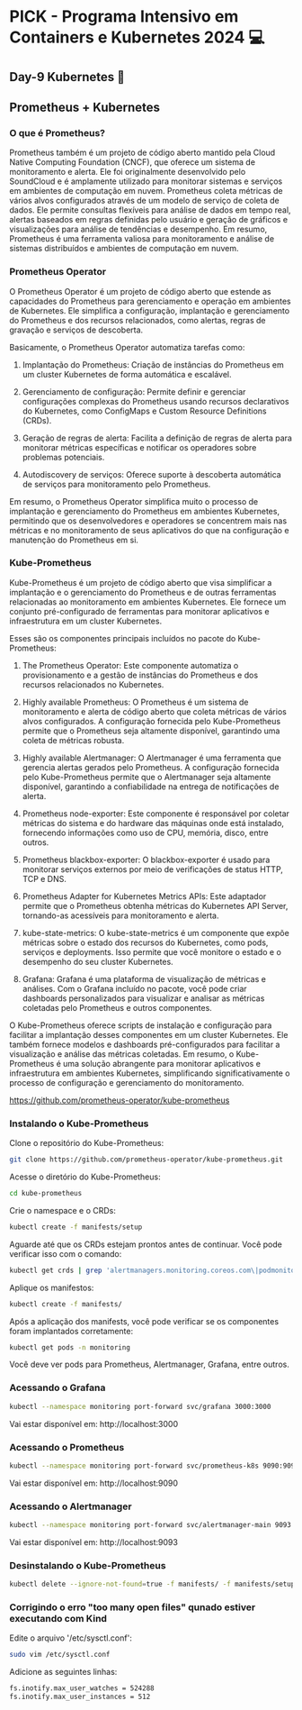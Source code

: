 # PICK - Programa Intensivo em Containers e Kubernetes 2024 :computer:

## Day-9 Kubernetes :rocket:

##  Prometheus + Kubernetes


### O que é Prometheus?

Prometheus também é um projeto de código aberto mantido pela Cloud Native Computing Foundation (CNCF), que oferece um sistema de monitoramento e alerta. Ele foi originalmente desenvolvido pelo SoundCloud e é amplamente utilizado para monitorar sistemas e serviços em ambientes de computação em nuvem. Prometheus coleta métricas de vários alvos configurados através de um modelo de serviço de coleta de dados. Ele permite consultas flexíveis para análise de dados em tempo real, alertas baseados em regras definidas pelo usuário e geração de gráficos e visualizações para análise de tendências e desempenho. Em resumo, Prometheus é uma ferramenta valiosa para monitoramento e análise de sistemas distribuídos e ambientes de computação em nuvem.

### Prometheus Operator

O Prometheus Operator é um projeto de código aberto que estende as capacidades do Prometheus para gerenciamento e operação em ambientes de Kubernetes. Ele simplifica a configuração, implantação e gerenciamento do Prometheus e dos recursos relacionados, como alertas, regras de gravação e serviços de descoberta.

Basicamente, o Prometheus Operator automatiza tarefas como:

1. Implantação do Prometheus: Criação de instâncias do Prometheus em um cluster Kubernetes de forma automática e escalável.

2. Gerenciamento de configuração: Permite definir e gerenciar configurações complexas do Prometheus usando recursos declarativos do Kubernetes, como ConfigMaps e Custom Resource Definitions (CRDs).

3. Geração de regras de alerta: Facilita a definição de regras de alerta para monitorar métricas específicas e notificar os operadores sobre problemas potenciais.

4. Autodiscovery de serviços: Oferece suporte à descoberta automática de serviços para monitoramento pelo Prometheus.

Em resumo, o Prometheus Operator simplifica muito o processo de implantação e gerenciamento do Prometheus em ambientes Kubernetes, permitindo que os desenvolvedores e operadores se concentrem mais nas métricas e no monitoramento de seus aplicativos do que na configuração e manutenção do Prometheus em si.

### Kube-Prometheus

Kube-Prometheus é um projeto de código aberto que visa simplificar a implantação e o gerenciamento do Prometheus e de outras ferramentas relacionadas ao monitoramento em ambientes Kubernetes. Ele fornece um conjunto pré-configurado de ferramentas para monitorar aplicativos e infraestrutura em um cluster Kubernetes.

Esses são os componentes principais incluídos no pacote do Kube-Prometheus:

1. The Prometheus Operator: Este componente automatiza o provisionamento e a gestão de instâncias do Prometheus e dos recursos relacionados no Kubernetes.

2. Highly available Prometheus: O Prometheus é um sistema de monitoramento e alerta de código aberto que coleta métricas de vários alvos configurados. A configuração fornecida pelo Kube-Prometheus permite que o Prometheus seja altamente disponível, garantindo uma coleta de métricas robusta.

3. Highly available Alertmanager: O Alertmanager é uma ferramenta que gerencia alertas gerados pelo Prometheus. A configuração fornecida pelo Kube-Prometheus permite que o Alertmanager seja altamente disponível, garantindo a confiabilidade na entrega de notificações de alerta.

4. Prometheus node-exporter: Este componente é responsável por coletar métricas do sistema e do hardware das máquinas onde está instalado, fornecendo informações como uso de CPU, memória, disco, entre outros.

5. Prometheus blackbox-exporter: O blackbox-exporter é usado para monitorar serviços externos por meio de verificações de status HTTP, TCP e DNS.

6. Prometheus Adapter for Kubernetes Metrics APIs: Este adaptador permite que o Prometheus obtenha métricas do Kubernetes API Server, tornando-as acessíveis para monitoramento e alerta.

7. kube-state-metrics: O kube-state-metrics é um componente que expõe métricas sobre o estado dos recursos do Kubernetes, como pods, serviços e deployments. Isso permite que você monitore o estado e o desempenho do seu cluster Kubernetes.

8. Grafana: Grafana é uma plataforma de visualização de métricas e análises. Com o Grafana incluído no pacote, você pode criar dashboards personalizados para visualizar e analisar as métricas coletadas pelo Prometheus e outros componentes.

O Kube-Prometheus oferece scripts de instalação e configuração para facilitar a implantação desses componentes em um cluster Kubernetes. Ele também fornece modelos e dashboards pré-configurados para facilitar a visualização e análise das métricas coletadas. Em resumo, o Kube-Prometheus é uma solução abrangente para monitorar aplicativos e infraestrutura em ambientes Kubernetes, simplificando significativamente o processo de configuração e gerenciamento do monitoramento.

https://github.com/prometheus-operator/kube-prometheus


### Instalando o Kube-Prometheus

Clone o repositório do Kube-Prometheus:

```bash
git clone https://github.com/prometheus-operator/kube-prometheus.git
```

Acesse o diretório do Kube-Prometheus:

```bash
cd kube-prometheus
```

Crie o namespace e o CRDs:

```bash
kubectl create -f manifests/setup
```

Aguarde até que os CRDs estejam prontos antes de continuar. Você pode verificar isso com o comando:

```bash
kubectl get crds | grep 'alertmanagers.monitoring.coreos.com\|podmonitors.monitoring.coreos.com\|probes.monitoring.coreos.com\|prometheuses.monitoring.coreos.com\|prometheusrules.monitoring.coreos.com\|servicemonitors.monitoring.coreos.com\|thanosrulers.monitoring.coreos.com'
```

Aplique os manifestos:

```bash
kubectl create -f manifests/
```

Após a aplicação dos manifests, você pode verificar se os componentes foram implantados corretamente:

```bash
kubectl get pods -n monitoring
```

Você deve ver pods para Prometheus, Alertmanager, Grafana, entre outros.

### Acessando o Grafana

```bash
kubectl --namespace monitoring port-forward svc/grafana 3000:3000
```

Vai estar disponível em: http://localhost:3000

### Acessando o Prometheus

```bash
kubectl --namespace monitoring port-forward svc/prometheus-k8s 9090:9090
```

Vai estar disponível em: http://localhost:9090

### Acessando o Alertmanager

```bash
kubectl --namespace monitoring port-forward svc/alertmanager-main 9093:9093
```

Vai estar disponível em: http://localhost:9093

### Desinstalando o Kube-Prometheus

```bash
kubectl delete --ignore-not-found=true -f manifests/ -f manifests/setup
```

### Corrigindo o erro "too many open files" qunado estiver executando com Kind

Edite o arquivo '/etc/sysctl.conf':

```bash
sudo vim /etc/sysctl.conf
```

Adicione as seguintes linhas:

```bash
fs.inotify.max_user_watches = 524288
fs.inotify.max_user_instances = 512
```
